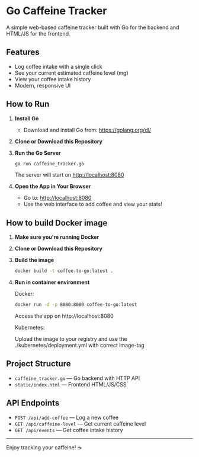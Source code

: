 # Go Caffeine Tracker

A simple web-based caffeine tracker built with Go for the backend and HTML/JS for the frontend.

## Features
- Log coffee intake with a single click
- See your current estimated caffeine level (mg)
- View your coffee intake history
- Modern, responsive UI

## How to Run

1. **Install Go**
   - Download and install Go from: https://golang.org/dl/

2. **Clone or Download this Repository**

3. **Run the Go Server**
   ```sh
   go run caffeine_tracker.go
   ```
   The server will start on [http://localhost:8080](http://localhost:8080)

4. **Open the App in Your Browser**
   - Go to: [http://localhost:8080](http://localhost:8080)
   - Use the web interface to add coffee and view your stats!

## How to build Docker image

1. **Make sure you're running Docker**

2. **Clone or Download this Repository**

3. **Build the image**
   ```sh
   docker build -t coffee-to-go:latest .
   ```
4. **Run in container environment**

   Docker: 
   ```sh
   docker run -d -p 8080:8080 coffee-to-go:latest
   ```
   Access the app on http://localhost:8080

   Kubernetes:

   Upload the image to your registry and use the ./kubernetes/deployment.yml with correct image-tag

## Project Structure

- `caffeine_tracker.go` — Go backend with HTTP API
- `static/index.html` — Frontend HTML/JS/CSS

## API Endpoints
- `POST /api/add-coffee` — Log a new coffee
- `GET /api/caffeine-level` — Get current caffeine level
- `GET /api/events` — Get coffee intake history

---

Enjoy tracking your caffeine! ☕ 
